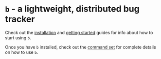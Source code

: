 `b` - a lightweight, distributed bug tracker
========================================================================================================================
Check out the [installation](installation) and [getting started](getting_started) guides for info about how to start using `b`.

Once you have `b` installed, check out the [command set](commands/index) for complete details on how to use `b`.
